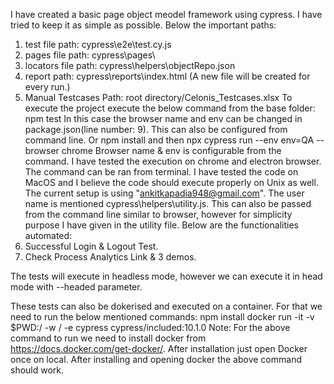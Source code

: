 I have created a basic page object meodel framework using cypress. I have tried to keep it as simple as possible. Below the important paths:
1. test file path: cypress\e2e\test.cy.js
2. pages file path: cypress\pages\
3. locators file path: cypress\helpers\objectRepo.json
4. report path: cypress\reports\index.html (A new file will be created for every run.)
5. Manual Testcases Path: root directory/Celonis_Testcases.xlsx
To execute the project execute the below command from the base folder:
npm test
In this case the browser name and env can be changed in package.json(line number: 9). This can also be configured from command line.
Or
npm install
and then
npx cypress run --env env=QA --browser chrome
Browser name & env is configurable from the command. I have tested the execution on chrome and electron browser.
The command can be ran from terminal. I have tested the code on MacOS and I believe the code should execute properly on Unix as well.
The current setup is using "ankitkapadia948@gmail.com". The user name is mentioned cypress\helpers\utility.js. This can also be passed from the command line similar to browser, however for simplicity purpose I have given in the utility file.
Below are the functionalities automated:
1. Successful Login & Logout Test.
2. Check Process Analytics Link & 3 demos.

The tests will execute in headless mode, however we can execute it in head mode with --headed parameter.

These tests can also be dokerised and executed on a container. For that we need to run the below mentioned commands:
npm install
docker run -it -v $PWD:/<Name of the root folder> -w /<Name of the root folder> -e cypress cypress/included:10.1.0
Note: For the above command to run we need to install docker from https://docs.docker.com/get-docker/. After installation just open Docker once on local. After installing and opening docker the above command should work.